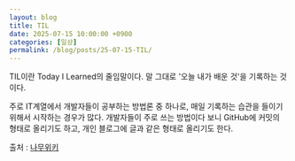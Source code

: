 ```yaml
---
layout: blog
title: TIL
date: 2025-07-15 10:00:00 +0900
categories: [일상]
permalink: /blog/posts/25-07-15-TIL/
---
```


TIL이란 Today I Learned의 줄임말이다. 말 그대로 '오늘 내가 배운 것'을 기록하는 것이다.

주로 IT계열에서 개발자들이 공부하는 방법론 중 하나로, 매일 기록하는 습관을 들이기 위해서 시작하는 경우가 많다. 개발자들이 주로 쓰는 방법이다 보니 GitHub에 커밋의 형태로 올리기도 하고, 개인 블로그에 글과 같은 형태로 올리기도 한다.

출처 : [나무위키](https://namu.wiki/w/TIL)
